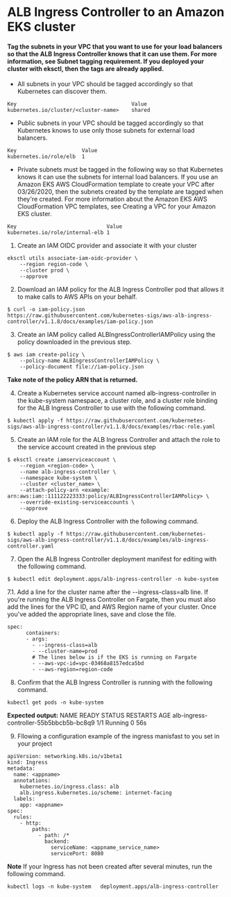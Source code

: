 # ALB Ingress Controller to an Amazon EKS cluster

#### Tag the subnets in your VPC that you want to use for your load balancers so that the ALB Ingress Controller knows that it can use them. For more information, see Subnet tagging requirement. If you deployed your cluster with eksctl, then the tags are already applied.

* All subnets in your VPC should be tagged accordingly so that Kubernetes can discover them.
```
Key                                     Value
kubernetes.io/cluster/<cluster-name>    shared
```
* Public subnets in your VPC should be tagged accordingly so that Kubernetes knows to use only those subnets for external load balancers.
```
Key                     Value
kubernetes.io/role/elb  1
```

* Private subnets must be tagged in the following way so that Kubernetes knows it can use the subnets for internal load balancers. If you use an Amazon EKS AWS CloudFormation template to create your VPC after 03/26/2020, then the subnets created by the template are tagged when they're created. For more information about the Amazon EKS AWS CloudFormation VPC templates, see Creating a VPC for your Amazon EKS cluster.
```
Key	                            Value
kubernetes.io/role/internal-elb 1
```

1. Create an IAM OIDC provider and associate it with your cluster
```
eksctl utils associate-iam-oidc-provider \
    --region region-code \
    --cluster prod \
    --approve
```

2. Download an IAM policy for the ALB Ingress Controller pod that allows it to make calls to AWS APIs on your behalf.
```
$ curl -o iam-policy.json https://raw.githubusercontent.com/kubernetes-sigs/aws-alb-ingress-controller/v1.1.8/docs/examples/iam-policy.json
```
3. Create an IAM policy called ALBIngressControllerIAMPolicy using the policy downloaded in the previous step.
```
$ aws iam create-policy \
    --policy-name ALBIngressControllerIAMPolicy \
    --policy-document file://iam-policy.json
```
**Take note of the policy ARN that is returned.**

4. Create a Kubernetes service account named alb-ingress-controller in the kube-system namespace, a cluster role, and a cluster role binding for the ALB Ingress Controller to use with the following command.
```
$ kubectl apply -f https://raw.githubusercontent.com/kubernetes-sigs/aws-alb-ingress-controller/v1.1.8/docs/examples/rbac-role.yaml

```

5. Create an IAM role for the ALB Ingress Controller and attach the role to the service account created in the previous step
```
$ eksctl create iamserviceaccount \
    --region <region-code> \
    --name alb-ingress-controller \
    --namespace kube-system \
    --cluster <cluster_name> \
    --attach-policy-arn <example: arn:aws:iam::111122223333:policy/ALBIngressControllerIAMPolicy> \
    --override-existing-serviceaccounts \
    --approve
```

6. Deploy the ALB Ingress Controller with the following command.
```
$ kubectl apply -f https://raw.githubusercontent.com/kubernetes-sigs/aws-alb-ingress-controller/v1.1.8/docs/examples/alb-ingress-controller.yaml

```
7. Open the ALB Ingress Controller deployment manifest for editing with the following command.
```
$ kubectl edit deployment.apps/alb-ingress-controller -n kube-system
```
7.1. Add a line for the cluster name after the --ingress-class=alb line. If you're running the ALB Ingress Controller on Fargate, then you must also add the lines for the VPC ID, and AWS Region name of your cluster. Once you've added the appropriate lines, save and close the file.
```
spec:
      containers:
      - args:
        - --ingress-class=alb
        - --cluster-name=prod
        # The lines below is if the EKS is running on Fargate
        - --aws-vpc-id=vpc-03468a8157edca5bd
        - --aws-region=region-code
```
8. Confirm that the ALB Ingress Controller is running with the following command.
```
kubectl get pods -n kube-system
```
**Expected output:**
NAME                                      READY   STATUS    RESTARTS   AGE
alb-ingress-controller-55b5bbcb5b-bc8q9   1/1     Running   0          56s

9. Fllowing a configuration example of the ingress manisfast to you set in your project
```
apiVersion: networking.k8s.io/v1beta1
kind: Ingress
metadata:
  name: <appname>
  annotations:
    kubernetes.io/ingress.class: alb
    alb.ingress.kubernetes.io/scheme: internet-facing
  labels:
    app: <appname>
spec:
  rules:
    - http:
        paths:
          - path: /*
            backend:
              serviceName: <appname_service_name>
              servicePort: 8080
```
**Note**
If your Ingress has not been created after several minutes, run the following command.
```
kubectl logs -n kube-system   deployment.apps/alb-ingress-controller

```